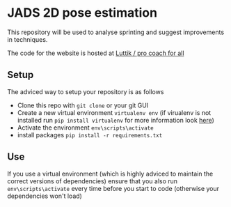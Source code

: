 # JADS 2D pose estimation
This repository will be used to analyse sprinting and suggest improvements in techniques.

The code for the website is hosted at [Luttik / pro coach for all](https://github.com/Luttik/pro_coach_for_all)

## Setup
The adviced way to setup your repository is as follows

- Clone this repo with `git clone` or your git GUI
- Create a new virtual environment `virtualenv env` (if virualenv is not installed run `pip install virtualenv` for more information look [here](http://docs.python-guide.org/en/latest/dev/virtualenvs/#lower-level-virtualenv))
- Activate the environment `env\scripts\activate`
- install packages `pip install -r requirements.txt`

## Use
If you use a virtual environment (which is highly adviced to maintain the correct versions of dependencies) ensure that you also run `env\scripts\activate` every time before you start to code (otherwise your dependencies won't load)
